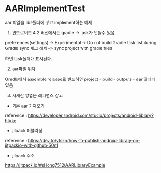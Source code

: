 # AARImplementTest

aar 파일을 libs폴더에 넣고 implement하는 예제

1. 안드로이드 4.2 버전에서는 gradle -> task가 안뜰수 있음. 

preferences(settings) -> Experimental -> Do not build Gradle task list during Gradle sync 체크 해제 -> sync project with gradle files

하면 task폴더가 표시된다.


2. aar파일 위치
 
Gradle에서 assemble release로 빌드하면 project - build - outputs - aar 폴더에 있음


3. 자세한 방법은 레퍼런스 참고 

- 기본 aar 가져오기

reference : https://developer.android.com/studio/projects/android-library?hl=ko

- jitpack 퍼블리싱 

reference : https://dev.to/vtsen/how-to-publish-android-library-on-jitpackio-with-github-50n1

- jitpack 주소

https://jitpack.io/#sHong7512/AARLibraryExample
